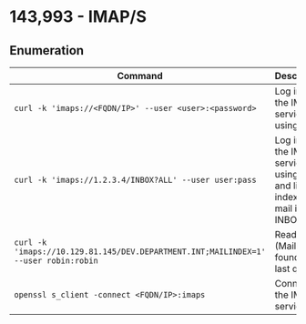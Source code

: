 # 143,993 - IMAP/S

## Enumeration



| Command                                                                             | Description                                                                |
| ----------------------------------------------------------------------------------- | -------------------------------------------------------------------------- |
| `curl -k 'imaps://<FQDN/IP>' --user <user>:<password>`                              | Log in to the IMAPS service using cURL.                                    |
| `curl -k 'imaps://1.2.3.4/INBOX?ALL' --user user:pass`                              | Log in to the IMAPS service using cURL and list all index of mail in INBOX |
| `curl -k 'imaps://10.129.81.145/DEV.DEPARTMENT.INT;MAILINDEX=1' --user robin:robin` | Read mail (Mail index found with last query)                               |
| `openssl s_client -connect <FQDN/IP>:imaps`                                         | Connect to the IMAPS service.                                              |


